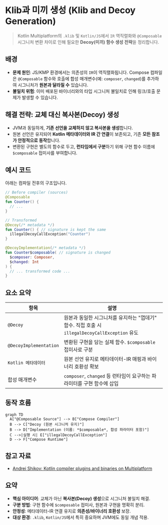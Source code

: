# Klib과 미끼 생성 (Klib and Decoy Generation)

> Kotlin Multiplatform의 `.klib` 및 `Kotlin/JS`에서 `IR` 역직렬화와 `@Composable` 시그니처 변환 차이로 인해 필요한 **Decoy(미끼) 함수 생성 전략**을 정리합니다.

## 배경

- **문제 원인**: JS/KMP 환경에서는 의존성의 `IR`이 역직렬화됩니다. Compose 컴파일은 `@Composable` 함수와 호출에 합성 매개변수(예: `composer`, `changed`)를 추가하여 시그니처가 **원본과 달라질 수** 있습니다.
- **불일치 위험**: 이미 배포된 바이너리와의 타입 시그니처 불일치로 인해 링크/호출 문제가 발생할 수 있습니다.

## 해결 전략: 교체 대신 복사본(Decoy) 생성

- JVM과 동일하게, **기존 선언을 교체하지 않고 복사본을 생성**합니다.
- 원본 선언은 유지되어 **Kotlin 메타데이터와 IR 간 연결**이 보존되고, 기존 **모든 참조가 안정적으로 동작**합니다.
- 변환된 구현은 별도의 함수로 두고, **런타임에서 구분**하기 위해 구현 함수 이름에 `$composable` 접미사를 부여합니다.

## 예시 코드

아래는 컴파일 전후의 구조입니다.

```kotlin
// Before compiler (sources)
@Composable
fun Counter() {
  // ...
}

// Transformed
@Decoy(/* metadata */)
fun Counter() { // signature is kept the same
  illegalDecoyCallException("Counter")
}

@DecoyImplementation(/* metadata */)
fun Counter$composable( // signature is changed
  $composer: Composer,
  $changed: Int
) {
  // ... transformed code ...
}
```

## 요소 요약

| 항목 | 설명 |
| --- | --- |
| `@Decoy` | 원본과 동일한 시그니처를 유지하는 "껍데기" 함수. 직접 호출 시 `illegalDecoyCallException` 유도 |
| `@DecoyImplementation` | 변환된 구현을 담는 실제 함수. `$composable` 접미사로 구분 |
| `Kotlin 메타데이터` | 원본 선언 유지로 메타데이터-IR 매핑과 바이너리 호환성 확보 |
| 합성 매개변수 | `composer`, `changed` 등 런타임이 요구하는 파라미터를 구현 함수에 삽입 |

## 동작 흐름

```mermaid
graph TD
  A["@Composable Source"] --> B["Compose Compiler"]
  B --> C["Decoy (원본 시그니처 유지)"]
  B --> D["Implementation (이름: *$composable*, 합성 파라미터 포함)"]
  C -->|실행 시| E["illegalDecoyCallException"]
  D --> F["Compose Runtime"]
```

## 참고 자료

- [Andrei Shikov: Kotlin compiler plugins and binaries on Multiplatform](https://dev.to/shikasd/kotlin-compiler-plugins-and-binaries-on-multiplatform-139e)

## 요약
- **핵심 아이디어**: 교체가 아닌 **복사본(Decoy) 생성**으로 시그니처 불일치 해결.
- **구분 방법**: 구현 함수에 `$composable` 접미사, 원본과 구현을 명확히 분리.
- **안정성**: 메타데이터-IR 연결 유지로 **의존성/바이너리 호환성** 보장.
- **대상 환경**: `.klib`, `Kotlin/JS`에서 특히 중요하며 JVM에도 동일 개념 적용.